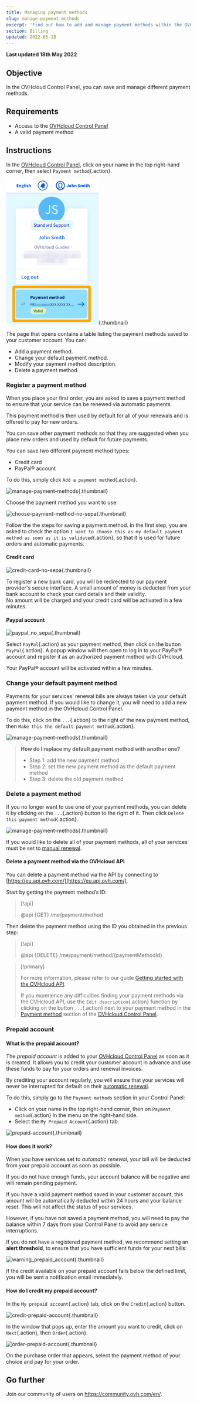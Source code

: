 ```yaml
---
title: Managing payment methods
slug: manage-payment-methods
excerpt: 'Find out how to add and manage payment methods within the OVHcloud Control Panel'
section: Billing
updated: 2022-05-18
---
```


**Last updated 18th May 2022**

## Objective

In the OVHcloud Control Panel, you can save and manage different payment methods.

## Requirements

- Access to the [OVHcloud Control Panel](https://ca.ovh.com/auth/?action=gotomanager&from=https://www.ovh.com.au/&ovhSubsidiary=au)
- A valid payment method

## Instructions <a name="payment_methods"></a>

In the [OVHcloud Control Panel](https://ca.ovh.com/auth/?action=gotomanager&from=https://www.ovh.com.au/&ovhSubsidiary=au), click on your name in the top right-hand corner, then select `Payment method`{.action}.

![hubpayment](images/hubpayment.png){.thumbnail}

The page that opens contains a table listing the payment methods saved to your customer account. You can:

- Add a payment method.
- Change your default payment method.
- Modify your payment method description.
- Delete a payment method.

### Register a payment method

When you place your first order, you are asked to save a payment method to ensure that your service can be renewed via automatic payments.

This payment method is then used by default for all of your renewals and is offered to pay for new orders.

You can save other payment methods so that they are suggested when you place new orders and used by default for future payments.

You can save two different payment method types:

- Credit card
- PayPal® account

To do this, simply click `Add a payment method`{.action}.

![manage-payment-methods](images/managepaymentmethods2.png){.thumbnail}

Choose the payment method you want to use:

![choose-payment-method-no-sepa](images/choose-payment-method-no-sepa.png){.thumbnail}

Follow the the steps for saving a payment method. In the first step, you are asked to check the option `I want to choose this as my default payment method as soon as it is validated`{.action}, so that it is used for future orders and automatic payments.

#### Credit card

![credit-card-no-sepa](images/credit-card-no-sepa.png){.thumbnail}

To register a new bank card, you will be redirected to our payment provider's secure interface. A small amount of money is deducted from your bank account to check your card details and their validity.<br>
No amount will be charged and your credit card will be activated in a few minutes.

#### Paypal account

![paypal_no_sepa](images/paypal_no_sepa.png){.thumbnail}

Select `PayPal`{.action} as your payment method, then click on the button `PayPal`{.action}. A popup window will then open to log in to your PayPal® account and register it as an authorized payment method with OVHcloud.

Your PayPal® account will be activated within a few minutes.

### Change your default payment method

Payments for your services’ renewal bills are always taken via your default payment method. If you would like to change it, you will need to add a new payment method in the OVHcloud Control Panel.

To do this, click on the `...`{.action} to the right of the new payment method, then `Make this the default payment method`{.action}.

![manage-payment-methods](images/managepaymentmethods3.png){.thumbnail}

> **How do I replace my default payment method with another one?**
>
> - Step 1: add the new payment method
> - Step 2: set the new payment method as the default payment method
> - Step 3: delete the old payment method
>

### Delete a payment method

If you no longer want to use one of your payment methods, you can delete it by clicking on the `...`{.action} button to the right of it. Then click `Delete this payment method`{.action}.

![manage-payment-methods](images/managepaymentmethods4.png){.thumbnail}

If you would like to delete all of your payment methods, all of your services must be set to [manual renewal](https://docs.ovh.com/au/en/billing/how-to-use-automatic-renewal-at-ovh/#manual-renewal).

#### Delete a payment method via the OVHcloud API

You can delete a payment method via the API by connecting to [https://eu.api.ovh.com/](https://eu.api.ovh.com/).

Start by getting the payment method’s ID:

> [!api]
>
> @api {GET} /me/payment/method
>

Then delete the payment method using the ID you obtained in the previous step:

> [!api]
>
> @api {DELETE} /me/payment/method/{paymentMethodId}
>

> [!primary]
>
> For more information, please refer to our guide [Getting started with the OVHcloud API](https://docs.ovh.com/au/en/api/first-steps-with-ovh-api/).
>
> If you experience any difficulties finding your payment methods via the OVHcloud API, use the `Edit description`{.action} function by clicking on the button `...`{.action} next to your payment method in the [Payment method](#payment_methods) section of the [OVHcloud Control Panel](https://ca.ovh.com/auth/?action=gotomanager&from=https://www.ovh.com.au/&ovhSubsidiary=au).
>

### Prepaid account

#### What is the prepaid account?

The *prepaid account* is added to your [OVHcloud Control Panel](https://ca.ovh.com/auth/?action=gotomanager&from=https://www.ovh.com.au/&ovhSubsidiary=au) as soon as it is created. It allows you to credit your customer account in advance and use these funds to pay for your orders and renewal invoices.

By crediting your account regularly, you will ensure that your services will never be interrupted for default on their [automatic renewal](https://docs.ovh.com/au/en/billing/how-to-use-automatic-renewal-at-ovh/#automatic-renewal).

To do this, simply go to the `Payment methods` section in your Control Panel:

- Click on your name in the top right-hand corner, then on `Payment method`{.action} in the menu on the right-hand side.
- Select the `My Prepaid Account`{.action} tab.

![prepaid-account](images/prepaid-account.png){.thumbnail}

#### How does it work?

When you have services set to *automatic renewal*, your bill will be deducted from your prepaid account as soon as possible.

If you do not have enough funds, your account balance will be negative and will remain pending payment.

If you have a valid payment method saved in your customer account, this amount will be automatically deducted within 24 hours and your balance reset. This will not affect the status of your services.

However, if you have not saved a payment method, you will need to pay the balance within 7 days from your Control Panel to avoid any service interruptions.

If you do not have a registered payment method, we recommend setting an **alert threshold**, to ensure that you have sufficient funds for your next bills:

![warning_prepaid_account](images/warning_prepaid_account.png){.thumbnail}

If the credit available on your prepaid account falls below the defined limit, you will be sent a notification email immediately.

#### How do I credit my prepaid account?

In the `My prepaid account`{.action} tab, click on the `Credit`{.action} button.

![credit-prepaid-account](images/credit-prepaid-account.png){.thumbnail}

In the window that pops up, enter the amount you want to credit, click on `Next`{.action}, then `Order`{.action}.

![order-prepaid-account](images/order-prepaid-account.png){.thumbnail}

On the purchase order that appears, select the payment method of your choice and pay for your order.

## Go further

Join our community of users on <https://community.ovh.com/en/>.
